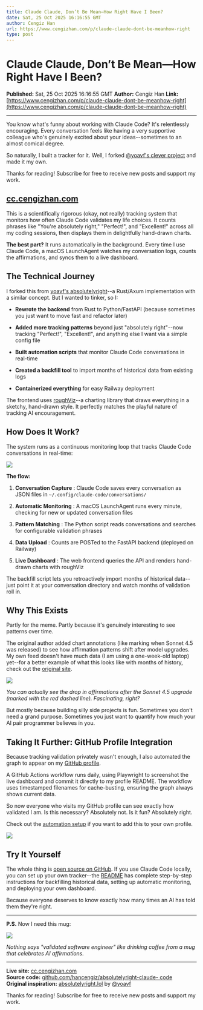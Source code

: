 ```yaml
---
title: Claude Claude, Don’t Be Mean—How Right Have I Been?
date: Sat, 25 Oct 2025 16:16:55 GMT
author: Cengiz Han
url: https://www.cengizhan.com/p/claude-claude-dont-be-meanhow-right
type: post
---
```


# Claude Claude, Don’t Be Mean—How Right Have I Been?

**Published:** Sat, 25 Oct 2025 16:16:55 GMT
**Author:** Cengiz Han
**Link:** [https://www.cengizhan.com/p/claude-claude-dont-be-meanhow-right](https://www.cengizhan.com/p/claude-claude-dont-be-meanhow-right)

---

You know what's funny about working with Claude Code? It's relentlessly
encouraging. Every conversation feels like having a very supportive colleague
who's genuinely excited about your ideas--sometimes to an almost comical
degree.

So naturally, I built a tracker for it. Well, I forked [@yoavf's clever
project](https://absolutelyright.lol/) and made it my own.

Thanks for reading! Subscribe for free to receive new posts and support my
work.

##  **[cc.cengizhan.com](https://cc.cengizhan.com/)**

This is a scientifically rigorous (okay, not really) tracking system that
monitors how often Claude Code validates my life choices. It counts phrases
like "You're absolutely right," "Perfect!", and "Excellent!" across all my
coding sessions, then displays them in delightfully hand-drawn charts.

 **The best part?** It runs automatically in the background. Every time I use
Claude Code, a macOS LaunchAgent watches my conversation logs, counts the
affirmations, and syncs them to a live dashboard.

##  **The Technical Journey**

I forked this from [yoavf's
absolutelyright](https://github.com/yoavf/absolutelyright)--a Rust/Axum
implementation with a similar concept. But I wanted to tinker, so I:

  *  **Rewrote the backend** from Rust to Python/FastAPI (because sometimes you just want to move fast and refactor later)

  *  **Added more tracking patterns** beyond just "absolutely right"--now tracking "Perfect!", "Excellent!", and anything else I want via a simple config file

  *  **Built automation scripts** that monitor Claude Code conversations in real-time

  *  **Created a backfill tool** to import months of historical data from existing logs

  *  **Containerized everything** for easy Railway deployment

The frontend uses [roughViz](https://www.jwilber.me/roughviz/)--a charting
library that draws everything in a sketchy, hand-drawn style. It perfectly
matches the playful nature of tracking AI encouragement.

##  **How Does It Work?**

The system runs as a continuous monitoring loop that tracks Claude Code
conversations in real-time:

[![](https://substackcdn.com/image/fetch/$s_!NBDG!,w_1456,c_limit,f_auto,q_auto:good,fl_progressive:steep/https%3A%2F%2Fsubstack-post-media.s3.amazonaws.com%2Fpublic%2Fimages%2Fe5b9e212-a09b-4200-8e6d-74513599e8b1_784x86.png)](https://substackcdn.com/image/fetch/$s_!NBDG!,f_auto,q_auto:good,fl_progressive:steep/https%3A%2F%2Fsubstack-post-media.s3.amazonaws.com%2Fpublic%2Fimages%2Fe5b9e212-a09b-4200-8e6d-74513599e8b1_784x86.png)

 **The flow:**

  1.  **Conversation Capture** : Claude Code saves every conversation as JSON files in `~/.config/claude-code/conversations/`

  2.  **Automatic Monitoring** : A macOS LaunchAgent runs every minute, checking for new or updated conversation files

  3.  **Pattern Matching** : The Python script reads conversations and searches for configurable validation phrases

  4.  **Data Upload** : Counts are POSTed to the FastAPI backend (deployed on Railway)

  5.  **Live Dashboard** : The web frontend queries the API and renders hand-drawn charts with roughViz

The backfill script lets you retroactively import months of historical data--
just point it at your conversation directory and watch months of validation
roll in.

##  **Why This Exists**

Partly for the meme. Partly because it's genuinely interesting to see patterns
over time.

The original author added chart annotations (like marking when Sonnet 4.5 was
released) to see how affirmation patterns shift after model upgrades. My own
feed doesn't have much data (I am using a one-week-old laptop) yet--for a
better example of what this looks like with months of history, check out the
[original site](https://absolutelyright.lol/).

[![](https://substackcdn.com/image/fetch/$s_!FvAW!,w_1456,c_limit,f_auto,q_auto:good,fl_progressive:steep/https%3A%2F%2Fsubstack-post-media.s3.amazonaws.com%2Fpublic%2Fimages%2F919af5e0-b7e7-4800-831b-368017da104e_868x664.png)](https://substackcdn.com/image/fetch/$s_!FvAW!,f_auto,q_auto:good,fl_progressive:steep/https%3A%2F%2Fsubstack-post-media.s3.amazonaws.com%2Fpublic%2Fimages%2F919af5e0-b7e7-4800-831b-368017da104e_868x664.png)

 _You can actually see the drop in affirmations after the Sonnet 4.5 upgrade
(marked with the red dashed line). Fascinating, right?_

But mostly because building silly side projects is fun. Sometimes you don't
need a grand purpose. Sometimes you just want to quantify how much your AI
pair programmer believes in you.

##  **Taking It Further: GitHub Profile Integration**

Because tracking validation privately wasn't enough, I also automated the
graph to appear on my [GitHub profile](https://github.com/hancengiz).

A GitHub Actions workflow runs daily, using Playwright to screenshot the live
dashboard and commit it directly to my profile README. The workflow uses
timestamped filenames for cache-busting, ensuring the graph always shows
current data.

So now everyone who visits my GitHub profile can see exactly how validated I
am. Is this necessary? Absolutely not. Is it fun? Absolutely right.

Check out the [automation
setup](https://github.com/hancengiz/hancengiz/tree/main/absolutely-right) if
you want to add this to your own profile.

[![](https://substackcdn.com/image/fetch/$s_!n_mq!,w_1456,c_limit,f_auto,q_auto:good,fl_progressive:steep/https%3A%2F%2Fsubstack-post-media.s3.amazonaws.com%2Fpublic%2Fimages%2Fc9aaefcf-5d37-425f-bafd-31988bf621e7_30x30.png)](https://substackcdn.com/image/fetch/$s_!n_mq!,f_auto,q_auto:good,fl_progressive:steep/https%3A%2F%2Fsubstack-post-media.s3.amazonaws.com%2Fpublic%2Fimages%2Fc9aaefcf-5d37-425f-bafd-31988bf621e7_30x30.png)

##  **Try It Yourself**

The whole thing is [open source on
GitHub](https://github.com/hancengiz/absolutelyright-claude-code). If you use
Claude Code locally, you can set up your own tracker--the
[README](https://github.com/hancengiz/absolutelyright-claude-code#readme) has
complete step-by-step instructions for backfilling historical data, setting up
automatic monitoring, and deploying your own dashboard.

Because everyone deserves to know exactly how many times an AI has told them
they're right.

* * *

 **P.S.** Now I need this mug:

[![](https://substackcdn.com/image/fetch/$s_!wZly!,w_1456,c_limit,f_auto,q_auto:good,fl_progressive:steep/https%3A%2F%2Fsubstack-post-media.s3.amazonaws.com%2Fpublic%2Fimages%2F3ba81503-88c3-4f9a-bf53-b45815312283_283x283.png)](https://substackcdn.com/image/fetch/$s_!wZly!,f_auto,q_auto:good,fl_progressive:steep/https%3A%2F%2Fsubstack-post-media.s3.amazonaws.com%2Fpublic%2Fimages%2F3ba81503-88c3-4f9a-bf53-b45815312283_283x283.png)

 _Nothing says "validated software engineer" like drinking coffee from a mug
that celebrates AI affirmations._

* * *

 **Live site:** [cc.cengizhan.com](https://cc.cengizhan.com/)  
 **Source code:** [github.com/hancengiz/absolutelyright-claude-
code](https://github.com/hancengiz/absolutelyright-claude-code)  
 **Original inspiration:** [absolutelyright.lol](https://absolutelyright.lol/)
by [@yoavf](https://github.com/yoavf)

Thanks for reading! Subscribe for free to receive new posts and support my
work.
